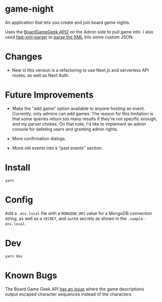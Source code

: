# game-night

An application that lets you create and join board game nights.

Uses the [BoardGameGeek API2](https://boardgamegeek.com/wiki/page/BGG_XML_API2) on the Admin side to pull game info. I also used [fast-xml-parser](https://www.npmjs.com/package/fast-xml-parser) to [parse the XML](https://github.com/claudiorivera/game-night/tree/master/client/src/lib) into some custom JSON.

# Changes

- New in this version is a refactoring to use Next.js and serverless API routes, as well as Next Auth.

# Future Improvements

- Make the "add game" option available to anyone hosting an event. Currently, only admins can add games. The reason for this limitation is that some queries return too many results if they're not specific enough, and my parser chokes. On that note, I'd like to implement an admin console for deleting users and granting admin rights.

- More confirmation dialogs.

- Move old events into a "past events" section.

# Install

`yarn`

# Config

Add a `.env.local` file with a `MONGODB_URI` value for a MongoDB connection string, as well as a `SECRET`, and `auth0` secrets as shown in the `.sample-env.local`.

# Dev

`yarn dev`

# Known Bugs

The Board Game Geek API [has an issue](https://boardgamegeek.com/wiki/page/XML_API_Enhancements#) where the game descriptions output escaped character sequences instead of the characters.
